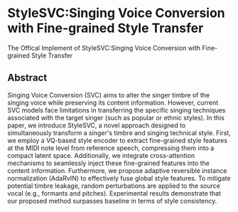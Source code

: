 # StyleSVC:Singing Voice Conversion with Fine-grained Style Transfer
The Offical Implement of StyleSVC:Singing Voice Conversion with Fine-grained Style Transfer

## Abstract
Singing Voice Conversion (SVC) aims to alter the singer timbre of the singing voice while preserving its content information. However, current SVC models face limitations in transferring the specific singing techniques associated with the target singer (such as popular or ethnic styles). In this paper, we introduce StyleSVC, a novel approach designed to simultaneously transform a singer's timbre and singing technical style. First, we employ a VQ-based style encoder to extract fine-grained style features at the MIDI note level from reference speech, compressing them into a compact latent space. Additionally, we integrate cross-attention mechanisms to seamlessly inject these fine-grained features into the content information. Furthermore, we propose adaptive reversible instance normalization (AdaRvIN) to effectively fuse global style features. To mitigate potential timbre leakage, random perturbations are applied to the source vocal (e.g., formants and pitches). Experimental results demonstrate that our proposed method surpasses baseline in terms of style consistency. 
